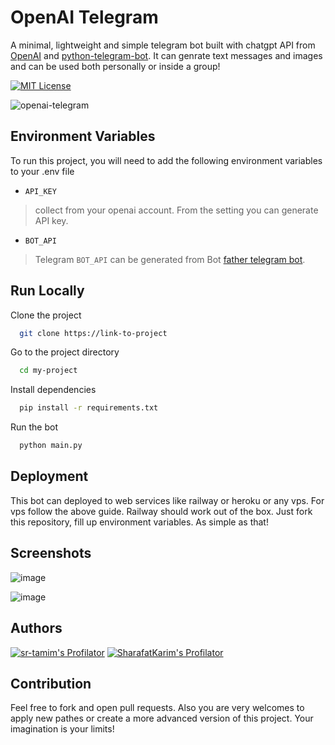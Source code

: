 # OpenAI Telegram

A minimal, lightweight and simple telegram bot built with chatgpt API from [OpenAI](https://openai.com/) and [python-telegram-bot](https://github.com/python-telegram-bot/python-telegram-bot). It can genrate text messages and images and can be used both personally or inside a group!

[![MIT License](https://img.shields.io/badge/License-MIT-green.svg)](https://choosealicense.com/licenses/mit/)


![openai-telegram](https://socialify.git.ci/SharafatKarim/openai-telegram/image?description=1&forks=1&issues=1&language=1&name=1&pulls=1&stargazers=1&theme=Light)

## Environment Variables

To run this project, you will need to add the following environment variables to your .env file

- `API_KEY`  

> collect from your openai account. From the setting you can generate API key. 

- `BOT_API`

> Telegram `BOT_API` can be generated from Bot [father telegram bot](https://t.me/BotFather).

## Run Locally

Clone the project

```bash
  git clone https://link-to-project
```

Go to the project directory

```bash
  cd my-project
```

Install dependencies

```bash
  pip install -r requirements.txt 
```

Run the bot

```bash
  python main.py
```


## Deployment


This bot can deployed to web services like railway or heroku or any vps. For vps follow the above guide. Railway should work out of the box. Just fork this repository, fill up environment variables. As simple as that!

## Screenshots
![image](https://user-images.githubusercontent.com/93897936/236427776-4a7f9333-3808-43c6-b2cc-25f421c01f98.png)

![image](https://user-images.githubusercontent.com/93897936/236427105-698b18ab-7071-4060-ba1c-2459951203d4.png)

## Authors

[![sr-tamim's Profilator](https://profilator.deno.dev/sr-tamim?v=1.0.0.alpha.4)](https://github.com/sr-tamim)
[![SharafatKarim's Profilator](https://profilator.deno.dev/SharafatKarim?v=1.0.0.alpha.4)](https://github.com/SharafatKarim)

## Contribution

Feel free to fork and open pull requests. Also you are very welcomes to apply new pathes or create a more advanced version of this project. Your imagination is your limits!
